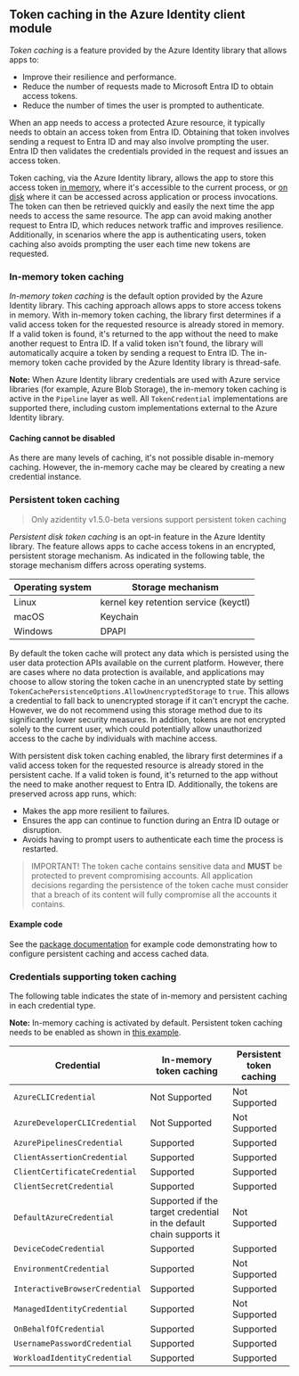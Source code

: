 ## Token caching in the Azure Identity client module

*Token caching* is a feature provided by the Azure Identity library that allows apps to:

- Improve their resilience and performance.
- Reduce the number of requests made to Microsoft Entra ID to obtain access tokens.
- Reduce the number of times the user is prompted to authenticate.

When an app needs to access a protected Azure resource, it typically needs to obtain an access token from Entra ID. Obtaining that token involves sending a request to Entra ID and may also involve prompting the user. Entra ID then validates the credentials provided in the request and issues an access token.

Token caching, via the Azure Identity library, allows the app to store this access token [in memory](#in-memory-token-caching), where it's accessible to the current process, or [on disk](#persistent-token-caching) where it can be accessed across application or process invocations. The token can then be retrieved quickly and easily the next time the app needs to access the same resource. The app can avoid making another request to Entra ID, which reduces network traffic and improves resilience. Additionally, in scenarios where the app is authenticating users, token caching also avoids prompting the user each time new tokens are requested.

### In-memory token caching

*In-memory token caching* is the default option provided by the Azure Identity library. This caching approach allows apps to store access tokens in memory. With in-memory token caching, the library first determines if a valid access token for the requested resource is already stored in memory. If a valid token is found, it's returned to the app without the need to make another request to Entra ID. If a valid token isn't found, the library will automatically acquire a token by sending a request to Entra ID. The in-memory token cache provided by the Azure Identity library is thread-safe.

**Note:** When Azure Identity library credentials are used with Azure service libraries (for example, Azure Blob Storage), the in-memory token caching is active in the `Pipeline` layer as well. All `TokenCredential` implementations are supported there, including custom implementations external to the Azure Identity library.

#### Caching cannot be disabled

As there are many levels of caching, it's not possible disable in-memory caching. However, the in-memory cache may be cleared by creating a new credential instance.

### Persistent token caching

> Only azidentity v1.5.0-beta versions support persistent token caching

*Persistent disk token caching* is an opt-in feature in the Azure Identity library. The feature allows apps to cache access tokens in an encrypted, persistent storage mechanism. As indicated in the following table, the storage mechanism differs across operating systems.

| Operating system | Storage mechanism                     |
|------------------|---------------------------------------|
| Linux            | kernel key retention service (keyctl) |
| macOS            | Keychain                              |
| Windows          | DPAPI                                 |

By default the token cache will protect any data which is persisted using the user data protection APIs available on the current platform.
However, there are cases where no data protection is available, and applications may choose to allow storing the token cache in an unencrypted state by setting `TokenCachePersistenceOptions.AllowUnencryptedStorage` to `true`. This allows a credential to fall back to unencrypted storage if it can't encrypt the cache. However, we do not recommend using this storage method due to its significantly lower security measures. In addition, tokens are not encrypted solely to the current user, which could potentially allow unauthorized access to the cache by individuals with machine access.

With persistent disk token caching enabled, the library first determines if a valid access token for the requested resource is already stored in the persistent cache. If a valid token is found, it's returned to the app without the need to make another request to Entra ID. Additionally, the tokens are preserved across app runs, which:

- Makes the app more resilient to failures.
- Ensures the app can continue to function during an Entra ID outage or disruption.
- Avoids having to prompt users to authenticate each time the process is restarted.

>IMPORTANT! The token cache contains sensitive data and **MUST** be protected to prevent compromising accounts. All application decisions regarding the persistence of the token cache must consider that a breach of its content will fully compromise all the accounts it contains.

#### Example code

See the [package documentation](https://pkg.go.dev/github.com/Azure/azure-sdk-for-go/sdk/azidentity@v1.6.0-beta.2#pkg-overview) for example code demonstrating how to configure persistent caching and access cached data.

### Credentials supporting token caching

The following table indicates the state of in-memory and persistent caching in each credential type.

**Note:** In-memory caching is activated by default. Persistent token caching needs to be enabled as shown in [this example](https://pkg.go.dev/github.com/Azure/azure-sdk-for-go/sdk/azidentity@v1.5.0-beta.1#example-package-PersistentCache).

| Credential                     | In-memory token caching                                             | Persistent token caching |
|--------------------------------|---------------------------------------------------------------------|--------------------------|
| `AzureCLICredential`           | Not Supported                                                       | Not Supported            |
| `AzureDeveloperCLICredential`  | Not Supported                                                       | Not Supported            |
| `AzurePipelinesCredential`     | Supported                                                           | Supported                |
| `ClientAssertionCredential`    | Supported                                                           | Supported                |
| `ClientCertificateCredential`  | Supported                                                           | Supported                |
| `ClientSecretCredential`       | Supported                                                           | Supported                |
| `DefaultAzureCredential`       | Supported if the target credential in the default chain supports it | Not Supported            |
| `DeviceCodeCredential`         | Supported                                                           | Supported                |
| `EnvironmentCredential`        | Supported                                                           | Not Supported            |
| `InteractiveBrowserCredential` | Supported                                                           | Supported                |
| `ManagedIdentityCredential`    | Supported                                                           | Not Supported            |
| `OnBehalfOfCredential`         | Supported                                                           | Supported                |
| `UsernamePasswordCredential`   | Supported                                                           | Supported                |
| `WorkloadIdentityCredential`   | Supported                                                           | Supported                |
